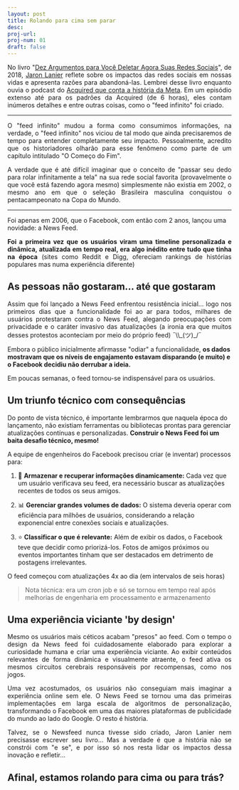 ```yaml
---
layout: post
title: Rolando para cima sem parar
desc: 
proj-url:
proj-num: 01
draft: false
---
```


<p align="justify">No livro "<a href="https://www.google.com/search?q=Dez+Argumentos+para+Voc%C3%AA+Deletar+Agora+Suas+Redes+Sociais">Dez Argumentos para Você Deletar Agora Suas Redes Sociais</a>", de 2018, <a href="https://www.google.com/search?q=Jaron+Lanier">Jaron Lanier</a> reflete sobre os impactos das redes sociais em nossas vidas e apresenta razões para abandoná-las. Lembrei desse livro enquanto ouvia o podcast do <a href="https://www.acquired.fm/episodes/meta">Acquired que conta a história da Meta</a>. Em um episódio extenso até para os padrões da Acquired (de 6 horas), eles contam inúmeros detalhes e entre outras coisas, como o "feed infinito" foi criado.</p>

<hr>

<p align="justify">O "feed infinito" mudou a forma como consumimos informações, na verdade, o "feed infinito" nos viciou de tal modo que ainda precisaremos de tempo para entender completamente seu impacto. Pessoalmente, acredito que os historiadores olharão para esse fenômeno como parte de um capítulo intitulado "O Começo do Fim".</p>


<p align="justify">A verdade que é até difícil imaginar que o conceito de "passar seu dedo para rolar infinitamente a tela" na sua rede social favorita (provavelmente o que você está fazendo agora mesmo) simplesmente não existia em 2002, o mesmo ano em que o seleção Brasileira masculina conquistou o pentacampeonato na Copa do Mundo.</p>

<hr>

Foi apenas em 2006, que o Facebook, com então com 2 anos, lançou uma novidade: a News Feed. 

<p align="justify"><b>Foi a primeira vez que os usuários viram uma timeline personalizada e dinâmica, atualizada em tempo real, era algo inédito entre tudo que tinha na época</b> (sites como Reddit e Digg, ofereciam rankings de histórias populares mas numa experiência diferente)</p>

## As pessoas não gostaram... até que gostaram

<p align="justify">Assim que foi lançado a News Feed enfrentou resistência inicial... logo nos primeiros dias que a funcionalidade foi ao ar para todos, milhares de usuários protestaram contra o News Feed, alegando preocupações com privacidade e o caráter invasivo das atualizações (a ironia era que muitos desses protestos aconteciam por meio do próprio feed) ¯\\_(ツ)_/¯</p>

Embora o público inicialmente afirmasse "odiar" a funcionalidade, **os dados mostravam que os níveis de engajamento estavam disparando (e muito) e o Facebook decidiu não derrubar a ideia.** 

Em poucas semanas, o feed tornou-se indispensável para os usuários.

## Um triunfo técnico com consequências 

Do ponto de vista técnico, é importante lembrarmos que naquela época do lançamento, não existiam ferramentas ou bibliotecas prontas para gerenciar atualizações contínuas e personalizadas. **Construir o News Feed foi um baita desafio técnico, mesmo!**

A equipe de engenheiros do Facebook precisou criar (e inventar) processos para:

1. 📂 **Armazenar e recuperar informações dinamicamente:** Cada vez que um usuário verificava seu feed, era necessário buscar as atualizações recentes de todos os seus amigos.

2. 📊 **Gerenciar grandes volumes de dados:** O sistema deveria operar com eficiência para milhões de usuários, considerando a relação exponencial entre conexões sociais e atualizações.

3. ⭐ **Classificar o que é relevante:** Além de exibir os dados, o Facebook teve que decidir como priorizá-los. Fotos de amigos próximos ou eventos importantes tinham que ser destacados em detrimento de postagens irrelevantes. 

O feed começou com atualizações 4x ao dia (em intervalos de seis horas) 

> Nota técnica: era um cron job e só se tornou em tempo real após melhorias de engenharia em processamento e armazenamento

## Uma experiência viciante 'by design'

<p align="justify">Mesmo os usuários mais céticos acabam "presos" ao feed. Com o tempo o design da News feed foi cuidadosamente elaborado para explorar a curiosidade humana e criar uma experiência viciante. Ao exibir conteúdos relevantes de forma dinâmica e visualmente atraente, o feed ativa os mesmos circuitos cerebrais responsáveis por recompensas, como nos jogos.</p>

<p align="justify">Uma vez acostumados, os usuários não conseguiam mais imaginar a experiência online sem ele. O News Feed se tornou uma das primeiras implementações em larga escala de algoritmos de personalização, transformando o Facebook em uma das maiores plataformas de publicidade do mundo ao lado do Google. O resto é história.</p>

<p align="justify">Talvez, se o Newsfeed nunca tivesse sido criado, Jaron Lanier nem precisasse escrever seu livro... Mas a verdade é que a história não se constrói com "e se", e por isso só nos resta lidar os impactos dessa inovação e refletir... </p>

## **Afinal, estamos rolando para cima ou para trás?**